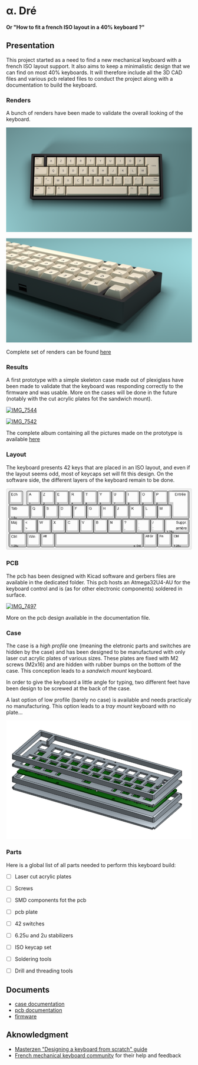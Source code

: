 # &#945;. Dré

__Or "How to fit a french ISO layout in a 40% keyboard ?"__


## Presentation

This project started as a need to find a new mechanical keyboard with a french ISO layout support. It also aims to keep a minimalistic design that we can find on most 40% keyboards. It will therefore include all the 3D CAD files and various pcb related files to conduct the project along with a documentation to build the keyboard.

### Renders

A bunch of renders have been made to validate the overall looking of the keyboard.

![alpha_dre_render1](docs/renders/alpha_dre_top_view4.png)

![alpha_dre_render2](docs/renders/alpha_dre_side_view4.png)

Complete set of renders can be found [here](dos/renders/renders_doc.md)

### Results

A first prototype with a simple skeleton case made out of plexiglass have been made to validate that the keyboard was responding correctly to the firmware and was usable. More on the cases will be done in the future (notably with the cut acrylic plates fot the sandwich mount).

<a data-flickr-embed="true" href="https://www.flickr.com/photos/192973713@N02/51174000281/in/album-72157719168472937/" title="IMG_7544"><img src="https://live.staticflickr.com/65535/51174000281_8f5fd61257_c.jpg" width="800" height="450" alt="IMG_7544"></a>

<a data-flickr-embed="true" href="https://www.flickr.com/photos/192973713@N02/51175096930/in/album-72157719168472937/" title="IMG_7542"><img src="https://live.staticflickr.com/65535/51175096930_36d921167d_c.jpg" width="800" height="450" alt="IMG_7542"></a>

The complete album containing all the pictures made on the prototype is available [here](https://flic.kr/s/aHsmVCqc8F)

### Layout

The keyboard presents 42 keys that are placed in an ISO layout, and even if the layout seems odd, most of keycaps set will fit this design. On the software side, the different layers of the keyboard remain to be done.

![alpha_dre_layout](docs/alpha_dre_layout.png)

### PCB

The pcb has been designed with Kicad software and gerbers files are available in the dedicated folder. This pcb hosts an Atmega32U4-AU for the keyboard control and is (as for other electronic components) soldered in surface. 

<a data-flickr-embed="true" href="https://www.flickr.com/photos/192973713@N02/51173328487/in/album-72157719168472937/" title="IMG_7497"><img src="https://live.staticflickr.com/65535/51173328487_4f60afffa1_c.jpg" width="800" height="450" alt="IMG_7497"></a>

More on the pcb design available in the documentation file.

### Case

The case is a *high profile* one (meaning the eletronic parts and switches are hidden by the case) and has been designed to be manufactured with only laser cut acrylic plates of various sizes. These plates are fixed with M2 screws (M2x16) and are hidden with rubber bumps on the bottom of the case. This conception leads to a *sandwich mount* keyboard.

In order to give the keyboard a little angle for typing, two different feet have been design to be screwed at the back of the case.

A last option of low profile (barely no case) is available and needs practicaly no manufacturing. This option leads to a *tray mount* keyboard with no plate... 

![case_top_view](case/exploded_view_case.png)

### Parts

Here is a global list of all parts needed to perform this keyboard build:

- [ ] Laser cut acrylic plates
- [ ] Screws
- [ ] SMD components fot the pcb
- [ ] pcb plate
- [ ] 42 switches
- [ ] 6.25u and 2u stabilizers
- [ ] ISO keycap set
- [ ] Soldering tools
- [ ] Drill and threading tools


## Documents

- [case documentation](case/case_doc.md)
- [pcb documentation](pcb/pcb_doc.md)
- [firmware](firmware/alpha_dre/readme.md)


## Aknowledgment

- [Masterzen "Designing a keyboard from scratch" guide](https://www.masterzen.fr/2020/05/03/designing-a-keyboard-part-1/)
- [French mechanical keyboard community](https://github.com/mkbdfr) for their help and feedback